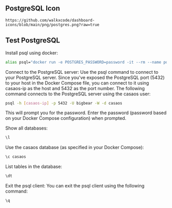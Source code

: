 ## PostgreSQL Icon

```text
https://github.com/walkxcode/dashboard-icons/blob/main/png/postgres.png?raw=true
```

## Test PostgreSQL

Install psql using docker:

```bash
alias psql="docker run -e POSTGRES_PASSWORD=password -it --rm --name postgresql postgres:15 psql"
```

Connect to the PostgreSQL server: Use the psql command to connect to your PostgreSQL server. Since you've exposed the PostgreSQL port (5432) to your host in the Docker Compose file, you can connect to it using casaos-ip as the host and 5432 as the port number. The following command connects to the PostgreSQL server using the casaos user:

```bash
psql -h [casaos-ip] -p 5432 -U bigbear -W -d casaos
```

This will prompt you for the password. Enter the password (password based on your Docker Compose configuration) when prompted.

Show all databases:

```sql
\l
```

Use the casaos database (as specified in your Docker Compose):

```sql
\c casaos
```

List tables in the database:

```sql
\dt
```

Exit the psql client: You can exit the psql client using the following command:

```sql
\q
```
